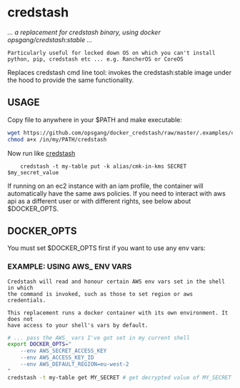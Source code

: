 [1]: https://github.com/fugue/credstash "Credstash - store and retrieve secrets in aws"
# credstash

_... a replacement for credstash binary, using docker opsgang/credstash:stable ..._

    Particularly useful for locked down OS on which you can't install
    python, pip, credstash etc ... e.g. RancherOS or CoreOS

Replaces credstash cmd line tool: invokes the credstash:stable image under the hood
to provide the same functionality.

## USAGE

Copy file to anywhere in your $PATH and make executable:

```bash
wget https://github.com/opsgang/docker_credstash/raw/master/.examples/credstash -O /in/my/PATH/credstash
chmod a+x /in/my/PATH/credstash
```

Now run like [credstash][1]

        credstash -t my-table put -k alias/cmk-in-kms SECRET $my_secret_value

If running on an ec2 instance with an iam profile, the container will automatically
have the same aws policies. If you need to interact with aws api as a different user
or with different rights, see below about $DOCKER\_OPTS.

## DOCKER\_OPTS

You must set $DOCKER\_OPTS first if you want to use any env vars:


### EXAMPLE: USING AWS\_ ENV VARS

    Credstash will read and honour certain AWS env vars set in the shell in which
    the command is invoked, such as those to set region or aws credentials.

    This replacement runs a docker container with its own environment. It does not
    have access to your shell's vars by default.

```bash
# ... pass the AWS_ vars I've got set in my current shell
export DOCKER_OPTS="
    --env AWS_SECRET_ACCESS_KEY
    --env AWS_ACCESS_KEY_ID
    --env AWS_DEFAULT_REGION=eu-west-2
"
credstash -t my-table get MY_SECRET # get decrypted value of MY_SECRET key from dynamodb my-table
```

